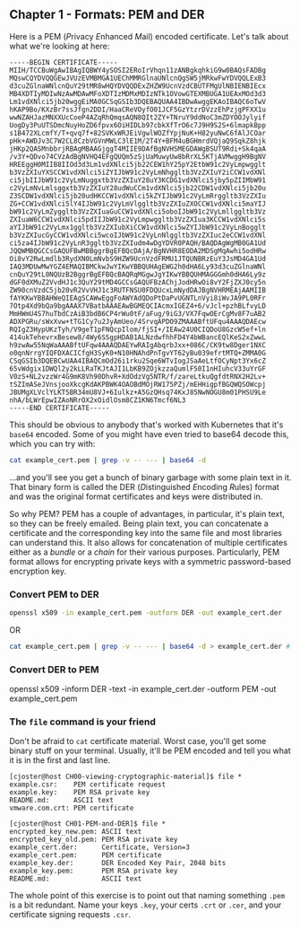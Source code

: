 ## Chapter 1 - Formats: PEM and DER

Here is a PEM (*P*rivacy *E*nhanced *M*ail) encoded certificate. Let's talk about what we're
looking at here:

```
-----BEGIN CERTIFICATE-----
MIIH/TCCBuWgAwIBAgIQBWY4ySOSI2ERoIrVhqn11zANBgkqhkiG9w0BAQsFADBg
MQswCQYDVQQGEwJVUzEVMBMGA1UEChMMRGlnaUNlcnQgSW5jMRkwFwYDVQQLExB3
d3cuZGlnaWNlcnQuY29tMR8wHQYDVQQDExZHZW9UcnVzdCBUTFMgUlNBIENBIEcx
MB4XDTIyMDIwNzAwMDAwMFoXDTIzMDMxMDIzNTk1OVowGTEXMBUGA1UEAxMOd3d3
Lm1vdXNlci5jb20wggEiMA0GCSqGSIb3DQEBAQUAA4IBDwAwggEKAoIBAQC6oTwV
hKAP9Bo/KXzBr7ssJfgn2DDI/HaaCReVOyfO01JCF5GzYtzrDVzzEhPzjgPFXX1u
wwNZAHJazMNXXUcCoeP4AZqRhQmqsAQN8QIt2ZY+TNruY9ddNoC3mZDYOOJylyif
UogDy3PuUTSDmcNuyHoZD6fpvx6OiHIDLb97cbkXfTrO6c7J9H9S2S+6lmapkBpp
s1B472XLcmfY/T+qvq7f+82SVKxWRJEiVgwlWOZfYpjNuK+H82yuNwC6fAlJCOar
pHk+AWDJv3C7W2CL8CzbVGVnMWLC3lE1M/2T4Y+BFM4uBGHmrdVQjaQ9SqkZ8hjk
jHKp2QASMnbbrjRBAgMBAAGjggT4MIIE9DAfBgNVHSMEGDAWgBSUT9Rdi+Sk4qaA
/v3Y+QDvo74CVzAdBgNVHQ4EFgQUQm5zSjUaMuwyUw8bRrXL5KTjAVMwggH9BgNV
HREEggH0MIIB8IIOd3d3Lm1vdXNlci5jb22CEW1hY25pY2EtbW91c2VyLmpwgglt
b3VzZXIuYXSCCW1vdXNlci5iZYIJbW91c2VyLmNhggltb3VzZXIuY2iCCW1vdXNl
ci5jbIIJbW91c2VyLmNuggxtb3VzZXIuY28uY3KCDG1vdXNlci5jby5pZIIMbW91
c2VyLmNvLmlsggxtb3VzZXIuY28udWuCCm1vdXNlci5jb22CDW1vdXNlci5jb20u
Z3SCDW1vdXNlci5jb20udHKCCW1vdXNlci5kZYIJbW91c2VyLmRrggltb3VzZXIu
ZG+CCW1vdXNlci5lY4IJbW91c2VyLmVlggltb3VzZXIuZXOCCW1vdXNlci5maYIJ
bW91c2VyLmZyggltb3VzZXIuaGuCCW1vdXNlci5oboIJbW91c2VyLmllggltb3Vz
ZXIuaW6CCW1vdXNlci5pdIIJbW91c2VyLmpwggltb3VzZXIua3KCCW1vdXNlci5s
aYIJbW91c2VyLmx1ggltb3VzZXIubXiCCW1vdXNlci5wZYIJbW91c2VyLnBogglt
b3VzZXIucGyCCW1vdXNlci5wcoIJbW91c2VyLnNlggltb3VzZXIuc2eCCW1vdXNl
ci5za4IJbW91c2VyLnR3ggltb3VzZXIudm4wDgYDVR0PAQH/BAQDAgWgMB0GA1Ud
JQQWMBQGCCsGAQUFBwMBBggrBgEFBQcDAjA/BgNVHR8EODA2MDSgMqAwhi5odHRw
Oi8vY2RwLmdlb3RydXN0LmNvbS9HZW9UcnVzdFRMU1JTQUNBRzEuY3JsMD4GA1Ud
IAQ3MDUwMwYGZ4EMAQIBMCkwJwYIKwYBBQUHAgEWG2h0dHA6Ly93d3cuZGlnaWNl
cnQuY29tL0NQUzB2BggrBgEFBQcBAQRqMGgwJgYIKwYBBQUHMAGGGmh0dHA6Ly9z
dGF0dXMuZ2VvdHJ1c3QuY29tMD4GCCsGAQUFBzAChjJodHRwOi8vY2FjZXJ0cy5n
ZW90cnVzdC5jb20vR2VvVHJ1c3RUTFNSU0FDQUcxLmNydDAJBgNVHRMEAjAAMIIB
fAYKKwYBBAHWeQIEAgSCAWwEggFoAWYAdQDoPtDaPvUGNTLnVyi8iWvJA9PL0RFr
7Otp4Xd9bQa9bgAAAX7VBatbAAAEAwBGMEQCIAcmxIGEZ4+6/vJcl+pzhBLfvyLD
MmHWmU4S7huTbdCzAiB3bdB6CP4rWu0tF/aFug/9iG3/VX7FqwOErCgMv8F7uAB2
ADXPGRu/sWxXvw+tTG1Cy7u2JyAmUeo/4SrvqAPDO9ZMAAABftUFqu4AAAQDAEcw
RQIgZ3HypUKzTyh/V9geT1pFNQcpIlom/fjSI+/IEAw24U0CIQDoU8GzcW5ef+ln
414ukTehevrxBesew8/4Wy6SSgpHDAB1ALNzdwfhhFD4Y4bWBancEQlKeS2xZwwL
h9zwAw55NqWaAAABftUFqw4AAAQDAEYwRAIgAbqrbJxx+086C/CK9tw8Dger1NXC
o0qnNrrgYIQFDXACICfgH3SyK0+N10HNAhdPnTgvYT62yBu039efrtMTQ+ZMMA0G
CSqGSIb3DQEBCwUAA4IBAQCmOd26i1rku2Sqe6WTvIogJSaAeLtfOCyNpt3Yx6cZ
65vWdgix1DWQl2y2kLLRaTKJtAJI1LbKB9ZOjkzzaQumlF50I1nHIuhcV33uYrGF
V0zS+NL2vzzWr4G9mK8Vh90DhvR+XdOdzVg5NTR/f/zareLtkuQgfdtRNX2H2Lv+
tSZImASeJVnsjooXkcgKdAKPBWK4OAOBdMOjRW175PZj/mEHHigpfBGQWQSOWcpj
JBUMgXLVclYLKTSBR34mU8VJ+6Iulkz+A5GzQHsq74KxJ85NwNOGU8m01PHSU9Le
nhA/bLWrEpwIZAoNRrOX2xOidlOsm8CZ1KN6Tmcf6NL3
-----END CERTIFICATE-----
```

This should be obvious to anybody that's worked with Kubernetes
that it's `base64` encoded. Some of you might have even tried to
base64 decode this, which you can try with:

```bash
cat example_cert.pem | grep -v -- --- | base64 -d
```

...and you'll see you get a bunch of binary garbage with some
plain text in it. That binary form is called the DER (*D*istinguished
*E*ncoding *R*ules) format and was the original format certificates
and keys were distributed in.

So why PEM? PEM has a couple of advantages, in particular, it's plain
text, so they can be freely emailed. Being plain text, you can concatenate
a certificate and the corresponding key into the same file and most
libraries can understand this. It also allows for concatenation of multiple certificates
either as a *bundle* or a *chain* for their various purposes. Particularly,
PEM format allows for encrypting private keys with a symmetric password-based
encryption key.

### Convert PEM to DER

```bash
openssl x509 -in example_cert.pem -outform DER -out example_cert.der
```

OR

```bash
cat example_cert.pem | grep -v -- --- | base64 -d > example_cert.der # this works on keys and other kinds of PEM encoded data
```

### Convert DER to PEM
openssl x509 -inform DER -text -in example_cert.der -outform PEM -out example_cert.pem

### The `file` command is your friend

Don't be afraid to `cat` certificate material. Worst case, you'll get some binary stuff
on your terminal. Usually, it'll be PEM encoded and tell you what it is in the first and last
line.

```
[cjoster@host CH00-viewing-cryptographic-material]$ file *
example.csr:    PEM certificate request
example.key:    PEM RSA private key
README.md:      ASCII text
vmware.com.crt: PEM certificate

[cjoster@host CH01-PEM-and-DER]$ file *
encrypted_key_new.pem: ASCII text
encrypted_key_old.pem: PEM RSA private key
example_cert.der:      Certificate, Version=3
example_cert.pem:      PEM certificate
example_key.der:       DER Encoded Key Pair, 2048 bits
example_key.pem:       PEM RSA private key
README.md:             ASCII text
```

The whole point of this exercise is to point out that naming something `.pem` is a bit redundant. Name your keys `.key`, your certs `.crt` or `.cer`,
and your certificate signing requests `.csr`.
